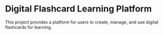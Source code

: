 # Digital Flashcard Learning Platform
This project provides a platform for users to create, manage, and use digital flashcards for learning.